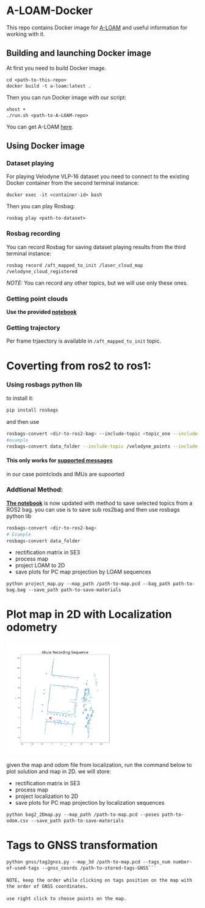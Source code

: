 # A-LOAM-Docker
This repo contains Docker image for [A-LOAM](https://github.com/HKUST-Aerial-Robotics/A-LOAM) and useful information for working with it.

## Building and launching Docker image
At first you need to build Docker image.
```
cd <path-to-this-repo>
docker build -t a-loam:latest .
```
Then you can run Docker image with our script:
```
xhost +
./run.sh <path-to-A-LOAM-repo>
```
You can get A-LOAM [here](https://github.com/HKUST-Aerial-Robotics/A-LOAM).

## Using Docker image
### Dataset playing
For playing Velodyne VLP-16 dataset you need to connect to the existing Docker container from the second terminal instance:
```
docker exec -it <container-id> bash
```
Then you can play Rosbag:
```
rosbag play <path-to-dataset>
```
### Rosbag recording
You can record Rosbag for saving dataset playing results from the third terminal instance:
```
rosbag record /aft_mapped_to_init /laser_cloud_map /velodyne_cloud_registered
```
*NOTE:* You can record any other topics, but we will use only these ones.
### Getting point clouds
**Use the provided [notebook](bag2pcd.ipynb)**

### Getting trajectory
Per frame trjaectory is available in `/aft_mapped_to_init` topic.

# Coverting from ros2 to ros1:
### Using rosbags python lib
to install it: 
```bash
pip install rosbags
```
and then use 
```bash
rosbags-convert <dir-to-ros2-bag> --include-topic <topic_one --include-topic <topic_two> 
#example 
rosbags-convert data_folder --include-topic /velodyne_points --include-topic /imu
```
#### This only works for [supported messages](https://ternaris.gitlab.io/rosbags/topics/typesys.html#included-message-types)
in our case pointclods and IMUs are supoorted

### Addtional Method:  
**[The notebook](bag2pcd.ipynb)** is now updated with method to save selected topics from a ROS2 bag. 
you can use is to save sub ros2bag and then use rosbags python lib 
```bash 
rosbags-convert <dir-to-ros2-bag>
# Example
rosbags-convert data_folder 
``` 

- rectification matrix in SE3
- process map 
- project LOAM to 2D
- save plots for PC map projection by LOAM sequences
```
python project_map.py --map_path /path-to-map.pcd --bag_path path-to-bag.bag --save_path path-to-save-materials
```


# Plot map in 2D with Localization odometry
<img src="figure/0000.png"  width="300" height="300">


given the map and odom file from localization, run the command below to plot solution and map in 2D. we will store:

- rectification matrix in SE3
- process map 
- project localization to 2D
- save plots for PC map projection by localization sequences
```
python bag2_2Dmap.py --map_path /path-to-map.pcd --poses path-to-odom.csv --save_path path-to-save-materials
```

# Tags to GNSS transformation
```
python gnss/tag2gnss.py --map_3d /path-to-map.pcd --tags_num number-of-used-tags --gnss_coords /path-to-stored-tags-GNSS```

NOTE, keep the order while clicking on tags position on the map with the order of GNSS coordinates.

use right click to choose points on the map.



